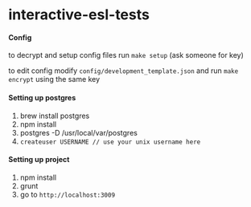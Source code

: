 interactive-esl-tests
=====================

#### Config
to decrypt and setup config files run `make setup` (ask someone for key)

to edit config modify `config/development_template.json` and run `make encrypt` using the same key


#### Setting up postgres

1. brew install postgres
2. npm install
3. postgres -D /usr/local/var/postgres
4. `createuser USERNAME // use your unix username here`

#### Setting up project
1. npm install
2. grunt
3. go to `http://localhost:3009`
